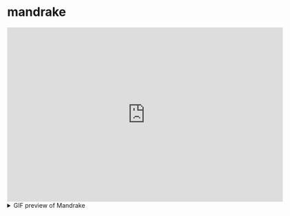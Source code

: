# mandrake

<div class=embed-"embed-responsive embed-responsive-16by9">
<iframe class="embed-responsive-item" src='https://gfycat.com/ifr/RipePersonalBorzoi' frameborder='0' scrolling='no' allowfullscreen width='640' height='404'></iframe>
</div>

<details><summary>GIF preview of Mandrake</summary>
  
<img src="https://thumbs.gfycat.com/RipePersonalBorzoi-size_restricted.gif" class="img-fluid" alt="Responsive image">

</details>
